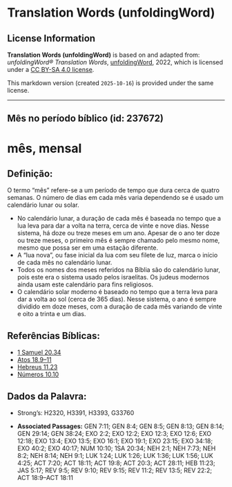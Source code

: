# Translation Words (unfoldingWord)

## License Information

**Translation Words (unfoldingWord)** is based on and adapted from: _unfoldingWord® Translation Words_, [unfoldingWord](https://unfoldingword.org/utw), 2022, which is licensed under a [CC BY-SA 4.0 license](https://creativecommons.org/licenses/by-sa/4.0/legalcode.en).

This markdown version (created `2025-10-16`) is provided under the same license.



--------------------------------

## Mês no período bíblico (id: 237672)

mês, mensal
===========

Definição:
----------

O termo “mês” refere\-se a um período de tempo que dura cerca de quatro semanas. O número de dias em cada mês varia dependendo se é usado um calendário lunar ou solar.

* No calendário lunar, a duração de cada mês é baseada no tempo que a lua leva para dar a volta na terra, cerca de vinte e nove dias. Nesse sistema, há doze ou treze meses em um ano. Apesar de o ano ter doze ou treze meses, o primeiro mês é sempre chamado pelo mesmo nome, mesmo que possa ser em uma estação diferente.
* A “lua nova”, ou fase inicial da lua com seu filete de luz, marca o início de cada mês no calendário lunar.
* Todos os nomes dos meses referidos na Bíblia são do calendário lunar, pois este era o sistema usado pelos israelitas. Os judeus modernos ainda usam este calendário para fins religiosos.
* O calendário solar moderno é baseado no tempo que a terra leva para dar a volta ao sol (cerca de 365 dias). Nesse sistema, o ano é sempre dividido em doze meses, com a duração de cada mês variando de vinte e oito a trinta e um dias.

Referências Bíblicas:
---------------------

* [1 Samuel 20\.34](https://ref.ly/1Sam20:34)
* [Atos 18\.9–11](https://ref.ly/Acts18:9-Acts18:11)
* [Hebreus 11\.23](https://ref.ly/Heb11:23)
* [Números 10\.10](https://ref.ly/Num10:10)

Dados da Palavra:
-----------------

* Strong’s: H2320, H3391, H3393, G33760

* **Associated Passages:** GEN 7:11; GEN 8:4; GEN 8:5; GEN 8:13; GEN 8:14; GEN 29:14; GEN 38:24; EXO 2:2; EXO 12:2; EXO 12:3; EXO 12:6; EXO 12:18; EXO 13:4; EXO 13:5; EXO 16:1; EXO 19:1; EXO 23:15; EXO 34:18; EXO 40:2; EXO 40:17; NUM 10:10; 1SA 20:34; NEH 2:1; NEH 7:73; NEH 8:2; NEH 8:14; NEH 9:1; LUK 1:24; LUK 1:26; LUK 1:36; LUK 1:56; LUK 4:25; ACT 7:20; ACT 18:11; ACT 19:8; ACT 20:3; ACT 28:11; HEB 11:23; JAS 5:17; REV 9:5; REV 9:10; REV 9:15; REV 11:2; REV 13:5; REV 22:2; ACT 18:9–ACT 18:11

